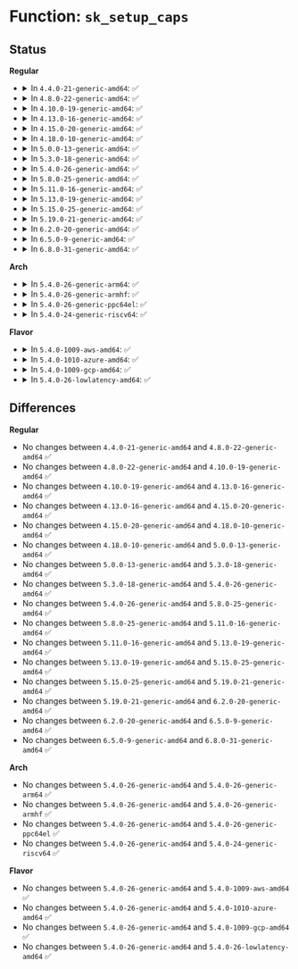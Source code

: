 # Function: <code>sk_setup_caps</code>

## Status
<b>Regular</b>
<ul>
<li>
<details>
<summary>In <code>4.4.0-21-generic-amd64</code>: ✅</summary>

```c
void sk_setup_caps(struct sock * sk, struct dst_entry * dst)
```

```json
{
  "name": "sk_setup_caps",
  "collision_type": "Unique Global",
  "inline_type": "No",
  "funcs": [
    {
      "addr": 18446744071586187408,
      "name": "sk_setup_caps",
      "external": true,
      "loc": "net/core/sock.c:1604",
      "file": "net/core/sock.c",
      "inline": "seen, unknown",
      "caller_inline": [],
      "caller_func": [
        "net/ipv4/ip_output.c:ip_queue_xmit",
        "net/ipv4/inet_connection_sock.c:inet_csk_rebuild_route",
        "net/ipv4/tcp_ipv4.c:tcp_v4_connect",
        "net/ipv4/tcp_ipv4.c:tcp_v4_syn_recv_sock",
        "net/ipv6/af_inet6.c:inet6_sk_rebuild_header",
        "net/ipv6/udp.c:udpv6_sendmsg",
        "net/ipv6/tcp_ipv6.c:tcp_v6_connect",
        "net/ipv6/tcp_ipv6.c:tcp_v6_syn_recv_sock",
        "net/ipv6/datagram.c:__ip6_datagram_connect",
        "net/ipv6/inet6_connection_sock.c:inet6_csk_route_socket"
      ]
    }
  ],
  "symbols": [
    {
      "addr": 18446744071586187408,
      "name": "sk_setup_caps",
      "section": ".text",
      "bind": "STB_GLOBAL",
      "size": 225
    }
  ]
}
```
</details>
</li>
<li>
<details>
<summary>In <code>4.8.0-22-generic-amd64</code>: ✅</summary>

```c
void sk_setup_caps(struct sock * sk, struct dst_entry * dst)
```

```json
{
  "name": "sk_setup_caps",
  "collision_type": "Unique Global",
  "inline_type": "No",
  "funcs": [
    {
      "addr": 18446744071586607696,
      "name": "sk_setup_caps",
      "external": true,
      "loc": "net/core/sock.c:1609",
      "file": "net/core/sock.c",
      "inline": "seen, unknown",
      "caller_inline": [],
      "caller_func": [
        "net/ipv4/ip_output.c:ip_queue_xmit",
        "net/ipv4/inet_connection_sock.c:inet_csk_rebuild_route",
        "net/ipv4/tcp_ipv4.c:tcp_v4_syn_recv_sock",
        "net/ipv4/tcp_ipv4.c:tcp_v4_connect",
        "net/ipv6/af_inet6.c:inet6_sk_rebuild_header",
        "net/ipv6/udp.c:udpv6_sendmsg",
        "net/ipv6/tcp_ipv6.c:tcp_v6_syn_recv_sock",
        "net/ipv6/tcp_ipv6.c:tcp_v6_connect",
        "net/ipv6/datagram.c:ip6_datagram_dst_update",
        "net/ipv6/inet6_connection_sock.c:inet6_csk_route_socket"
      ]
    }
  ],
  "symbols": [
    {
      "addr": 18446744071586607696,
      "name": "sk_setup_caps",
      "section": ".text",
      "bind": "STB_GLOBAL",
      "size": 229
    }
  ]
}
```
</details>
</li>
<li>
<details>
<summary>In <code>4.10.0-19-generic-amd64</code>: ✅</summary>

```c
void sk_setup_caps(struct sock * sk, struct dst_entry * dst)
```

```json
{
  "name": "sk_setup_caps",
  "collision_type": "Unique Global",
  "inline_type": "No",
  "funcs": [
    {
      "addr": 18446744071586792144,
      "name": "sk_setup_caps",
      "external": true,
      "loc": "net/core/sock.c:1607",
      "file": "net/core/sock.c",
      "inline": "seen, unknown",
      "caller_inline": [],
      "caller_func": [
        "net/ipv4/ip_output.c:ip_queue_xmit",
        "net/ipv4/inet_connection_sock.c:inet_csk_rebuild_route",
        "net/ipv4/tcp_ipv4.c:tcp_v4_syn_recv_sock",
        "net/ipv4/tcp_ipv4.c:tcp_v4_connect",
        "net/ipv6/af_inet6.c:inet6_sk_rebuild_header",
        "net/ipv6/udp.c:udpv6_sendmsg",
        "net/ipv6/tcp_ipv6.c:tcp_v6_syn_recv_sock",
        "net/ipv6/tcp_ipv6.c:tcp_v6_connect",
        "net/ipv6/datagram.c:ip6_datagram_dst_update",
        "net/ipv6/inet6_connection_sock.c:inet6_csk_route_socket"
      ]
    }
  ],
  "symbols": [
    {
      "addr": 18446744071586792144,
      "name": "sk_setup_caps",
      "section": ".text",
      "bind": "STB_GLOBAL",
      "size": 229
    }
  ]
}
```
</details>
</li>
<li>
<details>
<summary>In <code>4.13.0-16-generic-amd64</code>: ✅</summary>

```c
void sk_setup_caps(struct sock * sk, struct dst_entry * dst)
```

```json
{
  "name": "sk_setup_caps",
  "collision_type": "Unique Global",
  "inline_type": "No",
  "funcs": [
    {
      "addr": 18446744071586916000,
      "name": "sk_setup_caps",
      "external": true,
      "loc": "net/core/sock.c:1750",
      "file": "net/core/sock.c",
      "inline": "seen, unknown",
      "caller_inline": [],
      "caller_func": [
        "net/ipv4/ip_output.c:ip_queue_xmit",
        "net/ipv4/inet_connection_sock.c:inet_csk_rebuild_route",
        "net/ipv4/tcp_ipv4.c:tcp_v4_syn_recv_sock",
        "net/ipv4/tcp_ipv4.c:tcp_v4_connect",
        "net/ipv6/af_inet6.c:inet6_sk_rebuild_header",
        "net/ipv6/udp.c:udpv6_sendmsg",
        "net/ipv6/tcp_ipv6.c:tcp_v6_syn_recv_sock",
        "net/ipv6/tcp_ipv6.c:tcp_v6_connect",
        "net/ipv6/datagram.c:ip6_datagram_dst_update",
        "net/ipv6/inet6_connection_sock.c:inet6_csk_route_socket"
      ]
    }
  ],
  "symbols": [
    {
      "addr": 18446744071586916000,
      "name": "sk_setup_caps",
      "section": ".text",
      "bind": "STB_GLOBAL",
      "size": 233
    }
  ]
}
```
</details>
</li>
<li>
<details>
<summary>In <code>4.15.0-20-generic-amd64</code>: ✅</summary>

```c
void sk_setup_caps(struct sock * sk, struct dst_entry * dst)
```

```json
{
  "name": "sk_setup_caps",
  "collision_type": "Unique Global",
  "inline_type": "No",
  "funcs": [
    {
      "addr": 18446744071587407968,
      "name": "sk_setup_caps",
      "external": true,
      "loc": "net/core/sock.c:1761",
      "file": "net/core/sock.c",
      "inline": "seen, unknown",
      "caller_inline": [],
      "caller_func": [
        "net/ipv4/ip_output.c:ip_queue_xmit",
        "net/ipv4/inet_connection_sock.c:inet_csk_rebuild_route",
        "net/ipv4/tcp_ipv4.c:tcp_v4_syn_recv_sock",
        "net/ipv4/tcp_ipv4.c:tcp_v4_connect",
        "net/ipv6/af_inet6.c:inet6_sk_rebuild_header",
        "net/ipv6/udp.c:udpv6_sendmsg",
        "net/ipv6/tcp_ipv6.c:tcp_v6_syn_recv_sock",
        "net/ipv6/tcp_ipv6.c:tcp_v6_connect",
        "net/ipv6/datagram.c:ip6_datagram_dst_update",
        "net/ipv6/inet6_connection_sock.c:inet6_csk_route_socket"
      ]
    }
  ],
  "symbols": [
    {
      "addr": 18446744071587407968,
      "name": "sk_setup_caps",
      "section": ".text",
      "bind": "STB_GLOBAL",
      "size": 305
    }
  ]
}
```
</details>
</li>
<li>
<details>
<summary>In <code>4.18.0-10-generic-amd64</code>: ✅</summary>

```c
void sk_setup_caps(struct sock * sk, struct dst_entry * dst)
```

```json
{
  "name": "sk_setup_caps",
  "collision_type": "Unique Global",
  "inline_type": "No",
  "funcs": [
    {
      "addr": 18446744071587711424,
      "name": "sk_setup_caps",
      "external": true,
      "loc": "net/core/sock.c:1781",
      "file": "net/core/sock.c",
      "inline": "seen, unknown",
      "caller_inline": [],
      "caller_func": [
        "net/ipv4/ip_output.c:ip_queue_xmit",
        "net/ipv4/inet_connection_sock.c:inet_csk_rebuild_route",
        "net/ipv4/tcp_ipv4.c:tcp_v4_syn_recv_sock",
        "net/ipv4/tcp_ipv4.c:tcp_v4_connect",
        "net/ipv6/af_inet6.c:inet6_sk_rebuild_header",
        "net/ipv6/route.c:ip6_sk_dst_store_flow",
        "net/ipv6/tcp_ipv6.c:tcp_v6_syn_recv_sock",
        "net/ipv6/tcp_ipv6.c:tcp_v6_connect",
        "net/ipv6/inet6_connection_sock.c:inet6_csk_route_socket"
      ]
    }
  ],
  "symbols": [
    {
      "addr": 18446744071587711424,
      "name": "sk_setup_caps",
      "section": ".text",
      "bind": "STB_GLOBAL",
      "size": 308
    }
  ]
}
```
</details>
</li>
<li>
<details>
<summary>In <code>5.0.0-13-generic-amd64</code>: ✅</summary>

```c
void sk_setup_caps(struct sock * sk, struct dst_entry * dst)
```

```json
{
  "name": "sk_setup_caps",
  "collision_type": "Unique Global",
  "inline_type": "No",
  "funcs": [
    {
      "addr": 18446744071587844560,
      "name": "sk_setup_caps",
      "external": true,
      "loc": "net/core/sock.c:1777",
      "file": "net/core/sock.c",
      "inline": "seen, unknown",
      "caller_inline": [],
      "caller_func": [
        "net/ipv4/ip_output.c:__ip_queue_xmit",
        "net/ipv4/inet_connection_sock.c:inet_csk_rebuild_route",
        "net/ipv4/tcp_ipv4.c:tcp_v4_syn_recv_sock",
        "net/ipv4/tcp_ipv4.c:tcp_v4_connect",
        "net/ipv6/af_inet6.c:inet6_sk_rebuild_header",
        "net/ipv6/route.c:ip6_sk_dst_store_flow",
        "net/ipv6/tcp_ipv6.c:tcp_v6_syn_recv_sock",
        "net/ipv6/tcp_ipv6.c:tcp_v6_connect",
        "net/ipv6/inet6_connection_sock.c:inet6_csk_route_socket"
      ]
    }
  ],
  "symbols": [
    {
      "addr": 18446744071587844560,
      "name": "sk_setup_caps",
      "section": ".text",
      "bind": "STB_GLOBAL",
      "size": 310
    }
  ]
}
```
</details>
</li>
<li>
<details>
<summary>In <code>5.3.0-18-generic-amd64</code>: ✅</summary>

```c
void sk_setup_caps(struct sock * sk, struct dst_entry * dst)
```

```json
{
  "name": "sk_setup_caps",
  "collision_type": "Unique Global",
  "inline_type": "No",
  "funcs": [
    {
      "addr": 18446744071588148992,
      "name": "sk_setup_caps",
      "external": true,
      "loc": "net/core/sock.c:1909",
      "file": "net/core/sock.c",
      "inline": "seen, unknown",
      "caller_inline": [],
      "caller_func": [
        "net/ipv4/ip_output.c:__ip_queue_xmit",
        "net/ipv4/inet_connection_sock.c:inet_csk_rebuild_route",
        "net/ipv4/tcp_ipv4.c:tcp_v4_syn_recv_sock",
        "net/ipv4/tcp_ipv4.c:tcp_v4_connect",
        "net/ipv6/af_inet6.c:inet6_sk_rebuild_header",
        "net/ipv6/route.c:ip6_sk_dst_store_flow",
        "net/ipv6/tcp_ipv6.c:tcp_v6_syn_recv_sock",
        "net/ipv6/tcp_ipv6.c:tcp_v6_connect",
        "net/ipv6/inet6_connection_sock.c:inet6_csk_route_socket"
      ]
    }
  ],
  "symbols": [
    {
      "addr": 18446744071588148992,
      "name": "sk_setup_caps",
      "section": ".text",
      "bind": "STB_GLOBAL",
      "size": 315
    }
  ]
}
```
</details>
</li>
<li>
<details>
<summary>In <code>5.4.0-26-generic-amd64</code>: ✅</summary>

```c
void sk_setup_caps(struct sock * sk, struct dst_entry * dst)
```

```json
{
  "name": "sk_setup_caps",
  "collision_type": "Unique Global",
  "inline_type": "No",
  "funcs": [
    {
      "addr": 18446744071588354256,
      "name": "sk_setup_caps",
      "external": true,
      "loc": "net/core/sock.c:1922",
      "file": "net/core/sock.c",
      "inline": "seen, unknown",
      "caller_inline": [],
      "caller_func": [
        "net/ipv4/ip_output.c:__ip_queue_xmit",
        "net/ipv4/inet_connection_sock.c:inet_csk_rebuild_route",
        "net/ipv4/tcp_ipv4.c:tcp_v4_syn_recv_sock",
        "net/ipv4/tcp_ipv4.c:tcp_v4_connect",
        "net/ipv6/af_inet6.c:inet6_sk_rebuild_header",
        "net/ipv6/route.c:ip6_sk_dst_store_flow",
        "net/ipv6/tcp_ipv6.c:tcp_v6_syn_recv_sock",
        "net/ipv6/tcp_ipv6.c:tcp_v6_connect",
        "net/ipv6/inet6_connection_sock.c:inet6_csk_route_socket"
      ]
    }
  ],
  "symbols": [
    {
      "addr": 18446744071588354256,
      "name": "sk_setup_caps",
      "section": ".text",
      "bind": "STB_GLOBAL",
      "size": 315
    }
  ]
}
```
</details>
</li>
<li>
<details>
<summary>In <code>5.8.0-25-generic-amd64</code>: ✅</summary>

```c
void sk_setup_caps(struct sock * sk, struct dst_entry * dst)
```

```json
{
  "name": "sk_setup_caps",
  "collision_type": "Unique Global",
  "inline_type": "No",
  "funcs": [
    {
      "addr": 18446744071589213968,
      "name": "sk_setup_caps",
      "external": true,
      "loc": "net/core/sock.c:2019",
      "file": "net/core/sock.c",
      "inline": "seen, unknown",
      "caller_inline": [],
      "caller_func": [
        "net/ipv4/ip_output.c:__ip_queue_xmit",
        "net/ipv4/inet_connection_sock.c:inet_csk_rebuild_route",
        "net/ipv4/tcp_ipv4.c:tcp_v4_syn_recv_sock",
        "net/ipv4/tcp_ipv4.c:tcp_v4_connect",
        "net/ipv4/af_inet.c:inet_sk_reselect_saddr",
        "net/ipv6/af_inet6.c:inet6_sk_rebuild_header",
        "net/ipv6/route.c:ip6_sk_dst_store_flow",
        "net/ipv6/tcp_ipv6.c:tcp_v6_syn_recv_sock",
        "net/ipv6/tcp_ipv6.c:tcp_v6_connect",
        "net/ipv6/inet6_connection_sock.c:inet6_csk_route_socket"
      ]
    }
  ],
  "symbols": [
    {
      "addr": 18446744071589213968,
      "name": "sk_setup_caps",
      "section": ".text",
      "bind": "STB_GLOBAL",
      "size": 310
    }
  ]
}
```
</details>
</li>
<li>
<details>
<summary>In <code>5.11.0-16-generic-amd64</code>: ✅</summary>

```c
void sk_setup_caps(struct sock * sk, struct dst_entry * dst)
```

```json
{
  "name": "sk_setup_caps",
  "collision_type": "Unique Global",
  "inline_type": "No",
  "funcs": [
    {
      "addr": 18446744071589212768,
      "name": "sk_setup_caps",
      "external": true,
      "loc": "net/core/sock.c:2011",
      "file": "net/core/sock.c",
      "inline": "seen, unknown",
      "caller_inline": [],
      "caller_func": [
        "net/ipv4/ip_output.c:__ip_queue_xmit",
        "net/ipv4/inet_connection_sock.c:inet_csk_rebuild_route",
        "net/ipv4/tcp_ipv4.c:tcp_v4_syn_recv_sock",
        "net/ipv4/tcp_ipv4.c:tcp_v4_connect",
        "net/ipv4/af_inet.c:inet_sk_reselect_saddr",
        "net/ipv6/af_inet6.c:inet6_sk_rebuild_header",
        "net/ipv6/route.c:ip6_sk_dst_store_flow",
        "net/ipv6/tcp_ipv6.c:tcp_v6_syn_recv_sock",
        "net/ipv6/tcp_ipv6.c:tcp_v6_connect",
        "net/ipv6/inet6_connection_sock.c:inet6_csk_route_socket"
      ]
    }
  ],
  "symbols": [
    {
      "addr": 18446744071589212768,
      "name": "sk_setup_caps",
      "section": ".text",
      "bind": "STB_GLOBAL",
      "size": 315
    }
  ]
}
```
</details>
</li>
<li>
<details>
<summary>In <code>5.13.0-19-generic-amd64</code>: ✅</summary>

```c
void sk_setup_caps(struct sock * sk, struct dst_entry * dst)
```

```json
{
  "name": "sk_setup_caps",
  "collision_type": "Unique Global",
  "inline_type": "No",
  "funcs": [
    {
      "addr": 18446744071589106352,
      "name": "sk_setup_caps",
      "external": true,
      "loc": "net/core/sock.c:2040",
      "file": "net/core/sock.c",
      "inline": "seen, unknown",
      "caller_inline": [],
      "caller_func": [
        "net/ipv4/ip_output.c:__ip_queue_xmit",
        "net/ipv4/inet_connection_sock.c:inet_csk_rebuild_route",
        "net/ipv4/tcp_ipv4.c:tcp_v4_syn_recv_sock",
        "net/ipv4/tcp_ipv4.c:tcp_v4_connect",
        "net/ipv6/af_inet6.c:inet6_sk_rebuild_header",
        "net/ipv6/route.c:ip6_sk_dst_store_flow",
        "net/ipv6/tcp_ipv6.c:tcp_v6_syn_recv_sock",
        "net/ipv6/tcp_ipv6.c:tcp_v6_connect",
        "net/ipv6/inet6_connection_sock.c:inet6_csk_route_socket"
      ]
    }
  ],
  "symbols": [
    {
      "addr": 18446744071589106352,
      "name": "sk_setup_caps",
      "section": ".text",
      "bind": "STB_GLOBAL",
      "size": 309
    }
  ]
}
```
</details>
</li>
<li>
<details>
<summary>In <code>5.15.0-25-generic-amd64</code>: ✅</summary>

```c
void sk_setup_caps(struct sock * sk, struct dst_entry * dst)
```

```json
{
  "name": "sk_setup_caps",
  "collision_type": "Unique Global",
  "inline_type": "No",
  "funcs": [
    {
      "addr": 18446744071589824080,
      "name": "sk_setup_caps",
      "external": true,
      "loc": "net/core/sock.c:2164",
      "file": "net/core/sock.c",
      "inline": "seen, unknown",
      "caller_inline": [],
      "caller_func": [
        "net/ipv4/ip_output.c:__ip_queue_xmit",
        "net/ipv4/inet_connection_sock.c:inet_csk_rebuild_route",
        "net/ipv4/tcp_ipv4.c:tcp_v4_syn_recv_sock",
        "net/ipv4/tcp_ipv4.c:tcp_v4_connect",
        "net/ipv6/af_inet6.c:inet6_sk_rebuild_header",
        "net/ipv6/route.c:ip6_sk_dst_store_flow",
        "net/ipv6/tcp_ipv6.c:tcp_v6_syn_recv_sock",
        "net/ipv6/tcp_ipv6.c:tcp_v6_connect",
        "net/ipv6/inet6_connection_sock.c:inet6_csk_route_socket"
      ]
    }
  ],
  "symbols": [
    {
      "addr": 18446744071589824080,
      "name": "sk_setup_caps",
      "section": ".text",
      "bind": "STB_GLOBAL",
      "size": 309
    }
  ]
}
```
</details>
</li>
<li>
<details>
<summary>In <code>5.19.0-21-generic-amd64</code>: ✅</summary>

```c
void sk_setup_caps(struct sock * sk, struct dst_entry * dst)
```

```json
{
  "name": "sk_setup_caps",
  "collision_type": "Unique Global",
  "inline_type": "No",
  "funcs": [
    {
      "addr": 18446744071591346032,
      "name": "sk_setup_caps",
      "external": true,
      "loc": "net/core/sock.c:2312",
      "file": "net/core/sock.c",
      "inline": "seen, unknown",
      "caller_inline": [],
      "caller_func": [
        "net/ipv4/ip_output.c:__ip_queue_xmit",
        "net/ipv4/inet_connection_sock.c:inet_csk_rebuild_route",
        "net/ipv4/tcp_ipv4.c:tcp_v4_syn_recv_sock",
        "net/ipv4/tcp_ipv4.c:tcp_v4_connect",
        "net/ipv4/af_inet.c:inet_sk_rebuild_header",
        "net/ipv6/af_inet6.c:inet6_sk_rebuild_header",
        "net/ipv6/route.c:ip6_sk_dst_store_flow",
        "net/ipv6/tcp_ipv6.c:tcp_v6_syn_recv_sock",
        "net/ipv6/tcp_ipv6.c:tcp_v6_connect",
        "net/ipv6/inet6_connection_sock.c:inet6_csk_route_socket"
      ]
    }
  ],
  "symbols": [
    {
      "addr": 18446744071591346032,
      "name": "sk_setup_caps",
      "section": ".text",
      "bind": "STB_GLOBAL",
      "size": 466
    }
  ]
}
```
</details>
</li>
<li>
<details>
<summary>In <code>6.2.0-20-generic-amd64</code>: ✅</summary>

```c
void sk_setup_caps(struct sock * sk, struct dst_entry * dst)
```

```json
{
  "name": "sk_setup_caps",
  "collision_type": "Unique Global",
  "inline_type": "No",
  "funcs": [
    {
      "addr": 18446744071593101632,
      "name": "sk_setup_caps",
      "external": true,
      "loc": "net/core/sock.c:2391",
      "file": "net/core/sock.c",
      "inline": "seen, unknown",
      "caller_inline": [],
      "caller_func": [
        "net/ipv4/ip_output.c:__ip_queue_xmit",
        "net/ipv4/inet_connection_sock.c:inet_csk_rebuild_route",
        "net/ipv4/tcp_ipv4.c:tcp_v4_syn_recv_sock",
        "net/ipv4/tcp_ipv4.c:tcp_v4_connect",
        "net/ipv4/af_inet.c:inet_sk_rebuild_header",
        "net/ipv6/af_inet6.c:inet6_sk_rebuild_header",
        "net/ipv6/route.c:ip6_sk_dst_store_flow",
        "net/ipv6/tcp_ipv6.c:tcp_v6_syn_recv_sock",
        "net/ipv6/tcp_ipv6.c:tcp_v6_connect",
        "net/ipv6/inet6_connection_sock.c:inet6_csk_route_socket"
      ]
    }
  ],
  "symbols": [
    {
      "addr": 18446744071593101632,
      "name": "sk_setup_caps",
      "section": ".text",
      "bind": "STB_GLOBAL",
      "size": 466
    }
  ]
}
```
</details>
</li>
<li>
<details>
<summary>In <code>6.5.0-9-generic-amd64</code>: ✅</summary>

```c
void sk_setup_caps(struct sock * sk, struct dst_entry * dst)
```

```json
{
  "name": "sk_setup_caps",
  "collision_type": "Unique Global",
  "inline_type": "No",
  "funcs": [
    {
      "addr": 18446744071593558320,
      "name": "sk_setup_caps",
      "external": true,
      "loc": "net/core/sock.c:2443",
      "file": "net/core/sock.c",
      "inline": "seen, unknown",
      "caller_inline": [],
      "caller_func": [
        "net/ipv4/ip_output.c:__ip_queue_xmit",
        "net/ipv4/inet_connection_sock.c:inet_csk_rebuild_route",
        "net/ipv4/tcp_ipv4.c:tcp_v4_syn_recv_sock",
        "net/ipv4/tcp_ipv4.c:tcp_v4_connect",
        "net/ipv4/af_inet.c:inet_sk_rebuild_header",
        "net/ipv6/af_inet6.c:inet6_sk_rebuild_header",
        "net/ipv6/route.c:ip6_sk_dst_store_flow",
        "net/ipv6/tcp_ipv6.c:tcp_v6_syn_recv_sock",
        "net/ipv6/tcp_ipv6.c:tcp_v6_connect",
        "net/ipv6/inet6_connection_sock.c:inet6_csk_route_socket"
      ]
    }
  ],
  "symbols": [
    {
      "addr": 18446744071593558320,
      "name": "sk_setup_caps",
      "section": ".text",
      "bind": "STB_GLOBAL",
      "size": 432
    }
  ]
}
```
</details>
</li>
<li>
<details>
<summary>In <code>6.8.0-31-generic-amd64</code>: ✅</summary>

```c
void sk_setup_caps(struct sock * sk, struct dst_entry * dst)
```

```json
{
  "name": "sk_setup_caps",
  "collision_type": "Unique Global",
  "inline_type": "No",
  "funcs": [
    {
      "addr": 18446744071594330992,
      "name": "sk_setup_caps",
      "external": true,
      "loc": "net/core/sock.c:2423",
      "file": "net/core/sock.c",
      "inline": "seen, unknown",
      "caller_inline": [],
      "caller_func": [
        "net/ipv4/ip_output.c:__ip_queue_xmit",
        "net/ipv4/inet_connection_sock.c:inet_csk_rebuild_route",
        "net/ipv4/tcp_ipv4.c:tcp_v4_syn_recv_sock",
        "net/ipv4/tcp_ipv4.c:tcp_v4_connect",
        "net/ipv4/af_inet.c:inet_sk_rebuild_header",
        "net/ipv6/af_inet6.c:inet6_sk_rebuild_header",
        "net/ipv6/route.c:ip6_sk_dst_store_flow",
        "net/ipv6/tcp_ipv6.c:tcp_v6_syn_recv_sock",
        "net/ipv6/tcp_ipv6.c:tcp_v6_connect",
        "net/ipv6/inet6_connection_sock.c:inet6_csk_route_socket"
      ]
    }
  ],
  "symbols": [
    {
      "addr": 18446744071594330992,
      "name": "sk_setup_caps",
      "section": ".text",
      "bind": "STB_GLOBAL",
      "size": 479
    }
  ]
}
```
</details>
</li>
</ul>
<b>Arch</b>
<ul>
<li>
<details>
<summary>In <code>5.4.0-26-generic-arm64</code>: ✅</summary>

```c
void sk_setup_caps(struct sock * sk, struct dst_entry * dst)
```

```json
{
  "name": "sk_setup_caps",
  "collision_type": "Unique Global",
  "inline_type": "No",
  "funcs": [
    {
      "addr": 18446603336501859680,
      "name": "sk_setup_caps",
      "external": true,
      "loc": "net/core/sock.c:1922",
      "file": "net/core/sock.c",
      "inline": "seen, unknown",
      "caller_inline": [],
      "caller_func": [
        "net/ipv4/ip_output.c:__ip_queue_xmit",
        "net/ipv4/inet_connection_sock.c:inet_csk_rebuild_route",
        "net/ipv4/tcp_ipv4.c:tcp_v4_syn_recv_sock",
        "net/ipv4/tcp_ipv4.c:tcp_v4_connect",
        "net/ipv6/af_inet6.c:inet6_sk_rebuild_header",
        "net/ipv6/route.c:ip6_sk_dst_store_flow",
        "net/ipv6/tcp_ipv6.c:tcp_v6_syn_recv_sock",
        "net/ipv6/tcp_ipv6.c:tcp_v6_connect",
        "net/ipv6/inet6_connection_sock.c:inet6_csk_route_socket"
      ]
    }
  ],
  "symbols": [
    {
      "addr": 18446603336501859680,
      "name": "sk_setup_caps",
      "section": ".text",
      "bind": "STB_GLOBAL",
      "size": 280
    }
  ]
}
```
</details>
</li>
<li>
<details>
<summary>In <code>5.4.0-26-generic-armhf</code>: ✅</summary>

```c
void sk_setup_caps(struct sock * sk, struct dst_entry * dst)
```

```json
{
  "name": "sk_setup_caps",
  "collision_type": "Unique Global",
  "inline_type": "No",
  "funcs": [
    {
      "addr": 3234637140,
      "name": "sk_setup_caps",
      "external": true,
      "loc": "net/core/sock.c:1922",
      "file": "net/core/sock.c",
      "inline": "seen, unknown",
      "caller_inline": [],
      "caller_func": [
        "net/ipv4/ip_output.c:__ip_queue_xmit",
        "net/ipv4/inet_connection_sock.c:inet_csk_rebuild_route",
        "net/ipv4/tcp_ipv4.c:tcp_v4_syn_recv_sock",
        "net/ipv4/tcp_ipv4.c:tcp_v4_connect",
        "net/ipv6/af_inet6.c:inet6_sk_rebuild_header",
        "net/ipv6/route.c:ip6_sk_dst_store_flow",
        "net/ipv6/tcp_ipv6.c:tcp_v6_syn_recv_sock",
        "net/ipv6/tcp_ipv6.c:tcp_v6_connect",
        "net/ipv6/inet6_connection_sock.c:inet6_csk_route_socket"
      ]
    }
  ],
  "symbols": [
    {
      "addr": 3234637140,
      "name": "sk_setup_caps",
      "section": ".text",
      "bind": "STB_GLOBAL",
      "size": 360
    }
  ]
}
```
</details>
</li>
<li>
<details>
<summary>In <code>5.4.0-26-generic-ppc64el</code>: ✅</summary>

```c
void sk_setup_caps(struct sock * sk, struct dst_entry * dst)
```

```json
{
  "name": "sk_setup_caps",
  "collision_type": "Unique Global",
  "inline_type": "No",
  "funcs": [
    {
      "addr": 13835058055295264096,
      "name": "sk_setup_caps",
      "external": true,
      "loc": "net/core/sock.c:1922",
      "file": "net/core/sock.c",
      "inline": "seen, unknown",
      "caller_inline": [],
      "caller_func": [
        "net/ipv4/ip_output.c:__ip_queue_xmit",
        "net/ipv4/inet_connection_sock.c:inet_csk_rebuild_route",
        "net/ipv4/tcp_ipv4.c:tcp_v4_syn_recv_sock",
        "net/ipv4/tcp_ipv4.c:tcp_v4_connect",
        "net/ipv6/af_inet6.c:inet6_sk_rebuild_header",
        "net/ipv6/route.c:ip6_sk_dst_store_flow",
        "net/ipv6/tcp_ipv6.c:tcp_v6_syn_recv_sock",
        "net/ipv6/tcp_ipv6.c:tcp_v6_connect",
        "net/ipv6/inet6_connection_sock.c:inet6_csk_route_socket"
      ]
    }
  ],
  "symbols": [
    {
      "addr": 13835058055295264096,
      "name": "sk_setup_caps",
      "section": ".text",
      "bind": "STB_GLOBAL",
      "size": 408
    }
  ]
}
```
</details>
</li>
<li>
<details>
<summary>In <code>5.4.0-24-generic-riscv64</code>: ✅</summary>

```c
void sk_setup_caps(struct sock * sk, struct dst_entry * dst)
```

```json
{
  "name": "sk_setup_caps",
  "collision_type": "Unique Global",
  "inline_type": "No",
  "funcs": [
    {
      "addr": 18446743936278186244,
      "name": "sk_setup_caps",
      "external": true,
      "loc": "net/core/sock.c:1922",
      "file": "net/core/sock.c",
      "inline": "seen, unknown",
      "caller_inline": [],
      "caller_func": [
        "net/ipv4/ip_output.c:__ip_queue_xmit",
        "net/ipv4/inet_connection_sock.c:inet_csk_rebuild_route",
        "net/ipv4/tcp_ipv4.c:tcp_v4_syn_recv_sock",
        "net/ipv4/tcp_ipv4.c:tcp_v4_connect",
        "net/ipv6/af_inet6.c:inet6_sk_rebuild_header",
        "net/ipv6/route.c:ip6_sk_dst_store_flow",
        "net/ipv6/tcp_ipv6.c:tcp_v6_syn_recv_sock",
        "net/ipv6/tcp_ipv6.c:tcp_v6_connect",
        "net/ipv6/inet6_connection_sock.c:inet6_csk_route_socket"
      ]
    }
  ],
  "symbols": [
    {
      "addr": 18446743936278186244,
      "name": "sk_setup_caps",
      "section": ".text",
      "bind": "STB_GLOBAL",
      "size": 254
    }
  ]
}
```
</details>
</li>
</ul>
<b>Flavor</b>
<ul>
<li>
<details>
<summary>In <code>5.4.0-1009-aws-amd64</code>: ✅</summary>

```c
void sk_setup_caps(struct sock * sk, struct dst_entry * dst)
```

```json
{
  "name": "sk_setup_caps",
  "collision_type": "Unique Global",
  "inline_type": "No",
  "funcs": [
    {
      "addr": 18446744071587961040,
      "name": "sk_setup_caps",
      "external": true,
      "loc": "net/core/sock.c:1922",
      "file": "net/core/sock.c",
      "inline": "seen, unknown",
      "caller_inline": [],
      "caller_func": [
        "net/ipv4/ip_output.c:__ip_queue_xmit",
        "net/ipv4/inet_connection_sock.c:inet_csk_rebuild_route",
        "net/ipv4/tcp_ipv4.c:tcp_v4_syn_recv_sock",
        "net/ipv4/tcp_ipv4.c:tcp_v4_connect",
        "net/ipv6/af_inet6.c:inet6_sk_rebuild_header",
        "net/ipv6/route.c:ip6_sk_dst_store_flow",
        "net/ipv6/tcp_ipv6.c:tcp_v6_syn_recv_sock",
        "net/ipv6/tcp_ipv6.c:tcp_v6_connect",
        "net/ipv6/inet6_connection_sock.c:inet6_csk_route_socket"
      ]
    }
  ],
  "symbols": [
    {
      "addr": 18446744071587961040,
      "name": "sk_setup_caps",
      "section": ".text",
      "bind": "STB_GLOBAL",
      "size": 315
    }
  ]
}
```
</details>
</li>
<li>
<details>
<summary>In <code>5.4.0-1010-azure-amd64</code>: ✅</summary>

```c
void sk_setup_caps(struct sock * sk, struct dst_entry * dst)
```

```json
{
  "name": "sk_setup_caps",
  "collision_type": "Unique Global",
  "inline_type": "No",
  "funcs": [
    {
      "addr": 18446744071587674144,
      "name": "sk_setup_caps",
      "external": true,
      "loc": "net/core/sock.c:1922",
      "file": "net/core/sock.c",
      "inline": "seen, unknown",
      "caller_inline": [],
      "caller_func": [
        "net/ipv4/ip_output.c:__ip_queue_xmit",
        "net/ipv4/inet_connection_sock.c:inet_csk_rebuild_route",
        "net/ipv4/tcp_ipv4.c:tcp_v4_syn_recv_sock",
        "net/ipv4/tcp_ipv4.c:tcp_v4_connect",
        "net/ipv6/af_inet6.c:inet6_sk_rebuild_header",
        "net/ipv6/route.c:ip6_sk_dst_store_flow",
        "net/ipv6/tcp_ipv6.c:tcp_v6_syn_recv_sock",
        "net/ipv6/tcp_ipv6.c:tcp_v6_connect",
        "net/ipv6/inet6_connection_sock.c:inet6_csk_route_socket"
      ]
    }
  ],
  "symbols": [
    {
      "addr": 18446744071587674144,
      "name": "sk_setup_caps",
      "section": ".text",
      "bind": "STB_GLOBAL",
      "size": 315
    }
  ]
}
```
</details>
</li>
<li>
<details>
<summary>In <code>5.4.0-1009-gcp-amd64</code>: ✅</summary>

```c
void sk_setup_caps(struct sock * sk, struct dst_entry * dst)
```

```json
{
  "name": "sk_setup_caps",
  "collision_type": "Unique Global",
  "inline_type": "No",
  "funcs": [
    {
      "addr": 18446744071588292816,
      "name": "sk_setup_caps",
      "external": true,
      "loc": "net/core/sock.c:1922",
      "file": "net/core/sock.c",
      "inline": "seen, unknown",
      "caller_inline": [],
      "caller_func": [
        "net/ipv4/ip_output.c:__ip_queue_xmit",
        "net/ipv4/inet_connection_sock.c:inet_csk_rebuild_route",
        "net/ipv4/tcp_ipv4.c:tcp_v4_syn_recv_sock",
        "net/ipv4/tcp_ipv4.c:tcp_v4_connect",
        "net/ipv6/af_inet6.c:inet6_sk_rebuild_header",
        "net/ipv6/route.c:ip6_sk_dst_store_flow",
        "net/ipv6/tcp_ipv6.c:tcp_v6_syn_recv_sock",
        "net/ipv6/tcp_ipv6.c:tcp_v6_connect",
        "net/ipv6/inet6_connection_sock.c:inet6_csk_route_socket"
      ]
    }
  ],
  "symbols": [
    {
      "addr": 18446744071588292816,
      "name": "sk_setup_caps",
      "section": ".text",
      "bind": "STB_GLOBAL",
      "size": 315
    }
  ]
}
```
</details>
</li>
<li>
<details>
<summary>In <code>5.4.0-26-lowlatency-amd64</code>: ✅</summary>

```c
void sk_setup_caps(struct sock * sk, struct dst_entry * dst)
```

```json
{
  "name": "sk_setup_caps",
  "collision_type": "Unique Global",
  "inline_type": "No",
  "funcs": [
    {
      "addr": 18446744071588427888,
      "name": "sk_setup_caps",
      "external": true,
      "loc": "net/core/sock.c:1922",
      "file": "net/core/sock.c",
      "inline": "seen, unknown",
      "caller_inline": [],
      "caller_func": [
        "net/ipv4/ip_output.c:__ip_queue_xmit",
        "net/ipv4/inet_connection_sock.c:inet_csk_rebuild_route",
        "net/ipv4/tcp_ipv4.c:tcp_v4_syn_recv_sock",
        "net/ipv4/tcp_ipv4.c:tcp_v4_connect",
        "net/ipv6/af_inet6.c:inet6_sk_rebuild_header",
        "net/ipv6/route.c:ip6_sk_dst_store_flow",
        "net/ipv6/tcp_ipv6.c:tcp_v6_syn_recv_sock",
        "net/ipv6/tcp_ipv6.c:tcp_v6_connect",
        "net/ipv6/inet6_connection_sock.c:inet6_csk_route_socket"
      ]
    }
  ],
  "symbols": [
    {
      "addr": 18446744071588427888,
      "name": "sk_setup_caps",
      "section": ".text",
      "bind": "STB_GLOBAL",
      "size": 315
    }
  ]
}
```
</details>
</li>
</ul>

## Differences
<b>Regular</b>
<ul>
<li>
No changes between <code>4.4.0-21-generic-amd64</code> and <code>4.8.0-22-generic-amd64</code> ✅
</li>
<li>
No changes between <code>4.8.0-22-generic-amd64</code> and <code>4.10.0-19-generic-amd64</code> ✅
</li>
<li>
No changes between <code>4.10.0-19-generic-amd64</code> and <code>4.13.0-16-generic-amd64</code> ✅
</li>
<li>
No changes between <code>4.13.0-16-generic-amd64</code> and <code>4.15.0-20-generic-amd64</code> ✅
</li>
<li>
No changes between <code>4.15.0-20-generic-amd64</code> and <code>4.18.0-10-generic-amd64</code> ✅
</li>
<li>
No changes between <code>4.18.0-10-generic-amd64</code> and <code>5.0.0-13-generic-amd64</code> ✅
</li>
<li>
No changes between <code>5.0.0-13-generic-amd64</code> and <code>5.3.0-18-generic-amd64</code> ✅
</li>
<li>
No changes between <code>5.3.0-18-generic-amd64</code> and <code>5.4.0-26-generic-amd64</code> ✅
</li>
<li>
No changes between <code>5.4.0-26-generic-amd64</code> and <code>5.8.0-25-generic-amd64</code> ✅
</li>
<li>
No changes between <code>5.8.0-25-generic-amd64</code> and <code>5.11.0-16-generic-amd64</code> ✅
</li>
<li>
No changes between <code>5.11.0-16-generic-amd64</code> and <code>5.13.0-19-generic-amd64</code> ✅
</li>
<li>
No changes between <code>5.13.0-19-generic-amd64</code> and <code>5.15.0-25-generic-amd64</code> ✅
</li>
<li>
No changes between <code>5.15.0-25-generic-amd64</code> and <code>5.19.0-21-generic-amd64</code> ✅
</li>
<li>
No changes between <code>5.19.0-21-generic-amd64</code> and <code>6.2.0-20-generic-amd64</code> ✅
</li>
<li>
No changes between <code>6.2.0-20-generic-amd64</code> and <code>6.5.0-9-generic-amd64</code> ✅
</li>
<li>
No changes between <code>6.5.0-9-generic-amd64</code> and <code>6.8.0-31-generic-amd64</code> ✅
</li>
</ul>
<b>Arch</b>
<ul>
<li>
No changes between <code>5.4.0-26-generic-amd64</code> and <code>5.4.0-26-generic-arm64</code> ✅
</li>
<li>
No changes between <code>5.4.0-26-generic-amd64</code> and <code>5.4.0-26-generic-armhf</code> ✅
</li>
<li>
No changes between <code>5.4.0-26-generic-amd64</code> and <code>5.4.0-26-generic-ppc64el</code> ✅
</li>
<li>
No changes between <code>5.4.0-26-generic-amd64</code> and <code>5.4.0-24-generic-riscv64</code> ✅
</li>
</ul>
<b>Flavor</b>
<ul>
<li>
No changes between <code>5.4.0-26-generic-amd64</code> and <code>5.4.0-1009-aws-amd64</code> ✅
</li>
<li>
No changes between <code>5.4.0-26-generic-amd64</code> and <code>5.4.0-1010-azure-amd64</code> ✅
</li>
<li>
No changes between <code>5.4.0-26-generic-amd64</code> and <code>5.4.0-1009-gcp-amd64</code> ✅
</li>
<li>
No changes between <code>5.4.0-26-generic-amd64</code> and <code>5.4.0-26-lowlatency-amd64</code> ✅
</li>
</ul>
